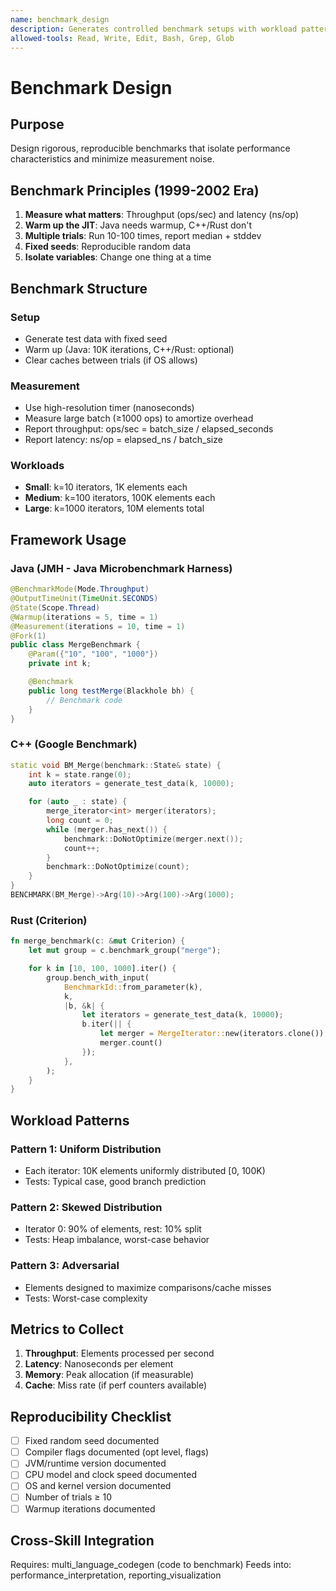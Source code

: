 ```yaml
---
name: benchmark_design
description: Generates controlled benchmark setups with workload patterns, throughput/latency metrics, and reproducible seeds. Use for rigorous performance measurement design.
allowed-tools: Read, Write, Edit, Bash, Grep, Glob
---
```


# Benchmark Design

## Purpose

Design rigorous, reproducible benchmarks that isolate performance characteristics and minimize measurement noise.

## Benchmark Principles (1999-2002 Era)

1. **Measure what matters**: Throughput (ops/sec) and latency (ns/op)
2. **Warm up the JIT**: Java needs warmup, C++/Rust don't
3. **Multiple trials**: Run 10-100 times, report median + stddev
4. **Fixed seeds**: Reproducible random data
5. **Isolate variables**: Change one thing at a time

## Benchmark Structure

### Setup
- Generate test data with fixed seed
- Warm up (Java: 10K iterations, C++/Rust: optional)
- Clear caches between trials (if OS allows)

### Measurement
- Use high-resolution timer (nanoseconds)
- Measure large batch (≥1000 ops) to amortize overhead
- Report throughput: ops/sec = batch_size / elapsed_seconds
- Report latency: ns/op = elapsed_ns / batch_size

### Workloads
- **Small**: k=10 iterators, 1K elements each
- **Medium**: k=100 iterators, 100K elements each
- **Large**: k=1000 iterators, 10M elements total

## Framework Usage

### Java (JMH - Java Microbenchmark Harness)
```java
@BenchmarkMode(Mode.Throughput)
@OutputTimeUnit(TimeUnit.SECONDS)
@State(Scope.Thread)
@Warmup(iterations = 5, time = 1)
@Measurement(iterations = 10, time = 1)
@Fork(1)
public class MergeBenchmark {
    @Param({"10", "100", "1000"})
    private int k;

    @Benchmark
    public long testMerge(Blackhole bh) {
        // Benchmark code
    }
}
```

### C++ (Google Benchmark)
```cpp
static void BM_Merge(benchmark::State& state) {
    int k = state.range(0);
    auto iterators = generate_test_data(k, 10000);

    for (auto _ : state) {
        merge_iterator<int> merger(iterators);
        long count = 0;
        while (merger.has_next()) {
            benchmark::DoNotOptimize(merger.next());
            count++;
        }
        benchmark::DoNotOptimize(count);
    }
}
BENCHMARK(BM_Merge)->Arg(10)->Arg(100)->Arg(1000);
```

### Rust (Criterion)
```rust
fn merge_benchmark(c: &mut Criterion) {
    let mut group = c.benchmark_group("merge");

    for k in [10, 100, 1000].iter() {
        group.bench_with_input(
            BenchmarkId::from_parameter(k),
            k,
            |b, &k| {
                let iterators = generate_test_data(k, 10000);
                b.iter(|| {
                    let merger = MergeIterator::new(iterators.clone());
                    merger.count()
                });
            },
        );
    }
}
```

## Workload Patterns

### Pattern 1: Uniform Distribution
- Each iterator: 10K elements uniformly distributed [0, 100K)
- Tests: Typical case, good branch prediction

### Pattern 2: Skewed Distribution
- Iterator 0: 90% of elements, rest: 10% split
- Tests: Heap imbalance, worst-case behavior

### Pattern 3: Adversarial
- Elements designed to maximize comparisons/cache misses
- Tests: Worst-case complexity

## Metrics to Collect

1. **Throughput**: Elements processed per second
2. **Latency**: Nanoseconds per element
3. **Memory**: Peak allocation (if measurable)
4. **Cache**: Miss rate (if perf counters available)

## Reproducibility Checklist

- [ ] Fixed random seed documented
- [ ] Compiler flags documented (opt level, flags)
- [ ] JVM/runtime version documented
- [ ] CPU model and clock speed documented
- [ ] OS and kernel version documented
- [ ] Number of trials ≥ 10
- [ ] Warmup iterations documented

## Cross-Skill Integration

Requires: multi_language_codegen (code to benchmark)
Feeds into: performance_interpretation, reporting_visualization
